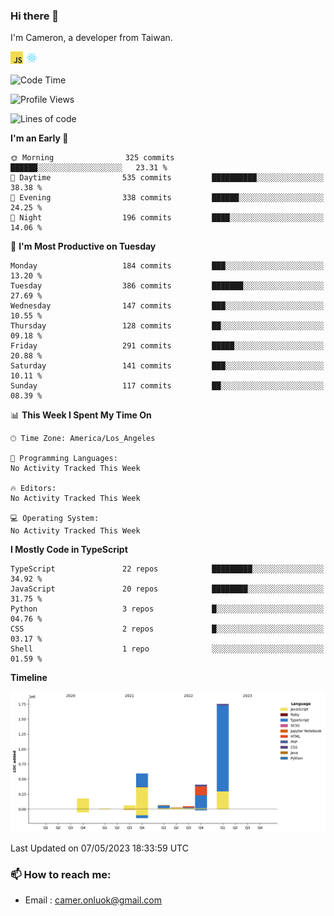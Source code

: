 ### Hi there 👋

I'm Cameron, a developer from Taiwan.


<code><img height="20" src="https://raw.githubusercontent.com/github/explore/80688e429a7d4ef2fca1e82350fe8e3517d3494d/topics/javascript/javascript.png"></code>
<code><img height="20" src="https://raw.githubusercontent.com/github/explore/80688e429a7d4ef2fca1e82350fe8e3517d3494d/topics/react/react.png"></code>



<!--START_SECTION:waka-->
![Code Time](http://img.shields.io/badge/Code%20Time-825%20hrs%2020%20mins-blue)

![Profile Views](http://img.shields.io/badge/Profile%20Views-0-blue)

![Lines of code](https://img.shields.io/badge/From%20Hello%20World%20I%27ve%20Written-3.1%20million%20lines%20of%20code-blue)

**I'm an Early 🐤** 

```text
🌞 Morning                325 commits         ██████░░░░░░░░░░░░░░░░░░░   23.31 % 
🌆 Daytime                535 commits         ██████████░░░░░░░░░░░░░░░   38.38 % 
🌃 Evening                338 commits         ██████░░░░░░░░░░░░░░░░░░░   24.25 % 
🌙 Night                  196 commits         ████░░░░░░░░░░░░░░░░░░░░░   14.06 % 
```
📅 **I'm Most Productive on Tuesday** 

```text
Monday                   184 commits         ███░░░░░░░░░░░░░░░░░░░░░░   13.20 % 
Tuesday                  386 commits         ███████░░░░░░░░░░░░░░░░░░   27.69 % 
Wednesday                147 commits         ███░░░░░░░░░░░░░░░░░░░░░░   10.55 % 
Thursday                 128 commits         ██░░░░░░░░░░░░░░░░░░░░░░░   09.18 % 
Friday                   291 commits         █████░░░░░░░░░░░░░░░░░░░░   20.88 % 
Saturday                 141 commits         ███░░░░░░░░░░░░░░░░░░░░░░   10.11 % 
Sunday                   117 commits         ██░░░░░░░░░░░░░░░░░░░░░░░   08.39 % 
```


📊 **This Week I Spent My Time On** 

```text
🕑︎ Time Zone: America/Los_Angeles

💬 Programming Languages: 
No Activity Tracked This Week

🔥 Editors: 
No Activity Tracked This Week

💻 Operating System: 
No Activity Tracked This Week
```

**I Mostly Code in TypeScript** 

```text
TypeScript               22 repos            █████████░░░░░░░░░░░░░░░░   34.92 % 
JavaScript               20 repos            ████████░░░░░░░░░░░░░░░░░   31.75 % 
Python                   3 repos             █░░░░░░░░░░░░░░░░░░░░░░░░   04.76 % 
CSS                      2 repos             █░░░░░░░░░░░░░░░░░░░░░░░░   03.17 % 
Shell                    1 repo              ░░░░░░░░░░░░░░░░░░░░░░░░░   01.59 % 
```



**Timeline**

![Lines of Code chart](https://raw.githubusercontent.com/camer0nluo/camer0nluo/main/assets/bar_graph.png)


 Last Updated on 07/05/2023 18:33:59 UTC
<!--END_SECTION:waka-->

### 📫 How to reach me:
- Email : camer.onluok@gmail.com
